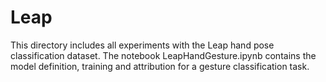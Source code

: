 # Leap

This directory includes all experiments with the Leap hand pose classification dataset.
The notebook LeapHandGesture.ipynb contains the model definition, training and attribution
for a gesture classification task.
